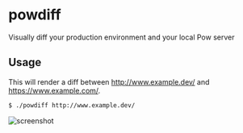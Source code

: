 powdiff
=======

Visually diff your production environment and your local Pow server

Usage
-----

This will render a diff between http://www.example.dev/ and https://www.example.com/.
```bash
$ ./powdiff http://www.example.dev/
```
![screenshot](https://raw.github.com/jelder/powdiff/master/diff_thumbnail.png)
